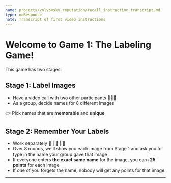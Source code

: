 ```yaml
---
name: projects/volvovsky_reputation/recall_instruction_transcript.md
type: noResponse
note: Transcript of first video instructions
---
```


# Welcome to Game 1: The Labeling Game!

This game has two stages:

## Stage 1: Label Images

- Have a video call with two other participants 👤👤👤
- As a group, decide names for 8 different images

👉 Pick names that are **memorable** and **unique**

## Stage 2: Remember Your Labels

- Work separately 👤 | 👤 | 👤
- Over 8 rounds, we'll show you each image from Stage 1 and ask you to type in the name your group gave that image
- If everyone enters **the exact same name** for the image, you earn **25 points** for each image
- If one of you forgets the name, nobody will get any points for that image

---
